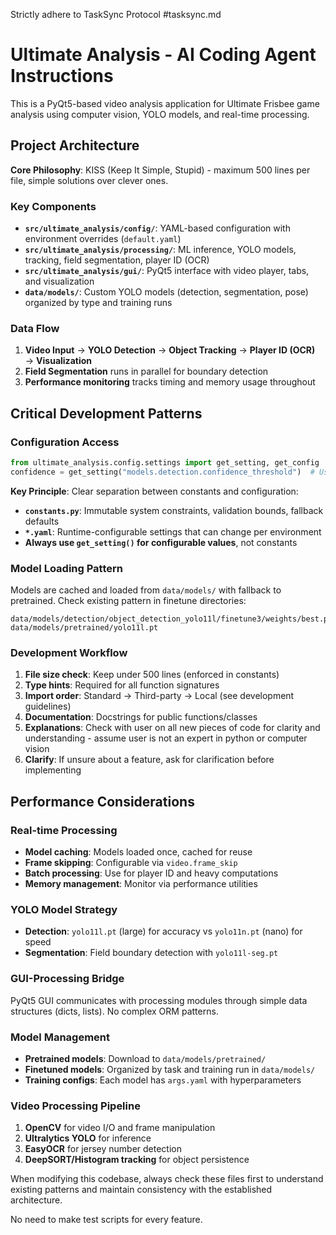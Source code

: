 Strictly adhere to TaskSync Protocol #tasksync.md

# Ultimate Analysis - AI Coding Agent Instructions

This is a PyQt5-based video analysis application for Ultimate Frisbee game analysis using computer vision, YOLO models, and real-time processing.

## Project Architecture

**Core Philosophy**: KISS (Keep It Simple, Stupid) - maximum 500 lines per file, simple solutions over clever ones.

### Key Components
- **`src/ultimate_analysis/config/`**: YAML-based configuration with environment overrides (`default.yaml`)
- **`src/ultimate_analysis/processing/`**: ML inference, YOLO models, tracking, field segmentation, player ID (OCR)
- **`src/ultimate_analysis/gui/`**: PyQt5 interface with video player, tabs, and visualization
- **`data/models/`**: Custom YOLO models (detection, segmentation, pose) organized by type and training runs

### Data Flow
1. **Video Input** → **YOLO Detection** → **Object Tracking** → **Player ID (OCR)** → **Visualization**
2. **Field Segmentation** runs in parallel for boundary detection
3. **Performance monitoring** tracks timing and memory usage throughout

## Critical Development Patterns

### Configuration Access
```python
from ultimate_analysis.config.settings import get_setting, get_config
confidence = get_setting("models.detection.confidence_threshold")  # Use dot notation
```

**Key Principle**: Clear separation between constants and configuration:
- **`constants.py`**: Immutable system constraints, validation bounds, fallback defaults
- **`*.yaml`**: Runtime-configurable settings that can change per environment
- **Always use `get_setting()` for configurable values**, not constants

### Model Loading Pattern
Models are cached and loaded from `data/models/` with fallback to pretrained. Check existing pattern in finetune directories:
```
data/models/detection/object_detection_yolo11l/finetune3/weights/best.pt
data/models/pretrained/yolo11l.pt
```

### Development Workflow
1. **File size check**: Keep under 500 lines (enforced in constants)
2. **Type hints**: Required for all function signatures
3. **Import order**: Standard → Third-party → Local (see development guidelines)
4. **Documentation**: Docstrings for public functions/classes
5. **Explanations**: Check with user on all new pieces of code for clarity and understanding - assume user is not an expert in python or computer vision
6. **Clarify**: If unsure about a feature, ask for clarification before implementing

## Performance Considerations

### Real-time Processing
- **Model caching**: Models loaded once, cached for reuse
- **Frame skipping**: Configurable via `video.frame_skip`
- **Batch processing**: Use for player ID and heavy computations
- **Memory management**: Monitor via performance utilities

### YOLO Model Strategy
- **Detection**: `yolo11l.pt` (large) for accuracy vs `yolo11n.pt` (nano) for speed
- **Segmentation**: Field boundary detection with `yolo11l-seg.pt`

### GUI-Processing Bridge
PyQt5 GUI communicates with processing modules through simple data structures (dicts, lists). No complex ORM patterns.

### Model Management
- **Pretrained models**: Download to `data/models/pretrained/`
- **Finetuned models**: Organized by task and training run in `data/models/`
- **Training configs**: Each model has `args.yaml` with hyperparameters

### Video Processing Pipeline
1. **OpenCV** for video I/O and frame manipulation
2. **Ultralytics YOLO** for inference
3. **EasyOCR** for jersey number detection
4. **DeepSORT/Histogram tracking** for object persistence

When modifying this codebase, always check these files first to understand existing patterns and maintain consistency with the established architecture.

No need to make test scripts for every feature.